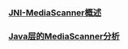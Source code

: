 ### [JNI-MediaScanner概述](https://github.com/ningbaoqi/JNI/blob/master/README-1MediaScanner.md)
### [Java层的MediaScanner分析](https://github.com/ningbaoqi/JNI/blob/master/README-2MediaScanner.md)
